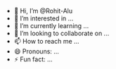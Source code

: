 - 👋 Hi, I’m @Rohit-Alu
- 👀 I’m interested in ...
- 🌱 I’m currently learning ...
- 💞️ I’m looking to collaborate on ...
- 📫 How to reach me ...
- 😄 Pronouns: ...
- ⚡ Fun fact: ...

<!---
Rohit-Alu/Rohit-Alu is a ✨ special ✨ repository because its `README.md` (this file) appears on your GitHub profile.
You can click the Preview link to take a look at your changes.
--->
